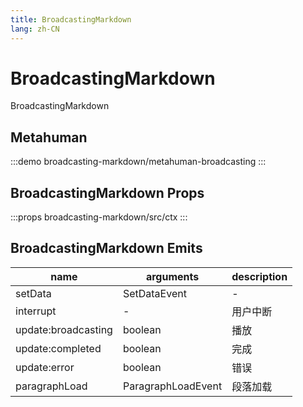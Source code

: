```yaml
---
title: BroadcastingMarkdown
lang: zh-CN
---
```


# BroadcastingMarkdown

BroadcastingMarkdown

<!-- ## Basic

:::demo
broadcasting-markdown/basic
::: -->

## Metahuman

:::demo
broadcasting-markdown/metahuman-broadcasting
:::

## BroadcastingMarkdown Props

:::props
broadcasting-markdown/src/ctx
:::

## BroadcastingMarkdown Emits

| name | arguments | description |
| ---- | --------- | ----------- |
| setData | SetDataEvent | - |
| interrupt | - | 用户中断 |
| update:broadcasting | boolean | 播放 |
| update:completed | boolean | 完成 |
| update:error | boolean | 错误 |
| paragraphLoad | ParagraphLoadEvent | 段落加载 |
